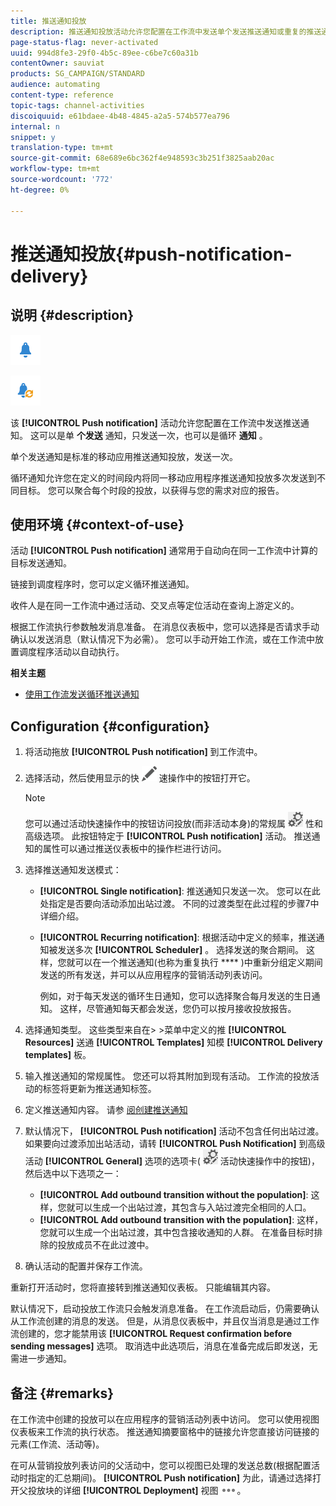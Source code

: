 ```yaml
---
title: 推送通知投放
description: 推送通知投放活动允许您配置在工作流中发送单个发送推送通知或重复的推送通知。
page-status-flag: never-activated
uuid: 994d8fe3-29f0-4b5c-89ee-c6be7c60a31b
contentOwner: sauviat
products: SG_CAMPAIGN/STANDARD
audience: automating
content-type: reference
topic-tags: channel-activities
discoiquuid: e61bdaee-4b48-4845-a2a5-574b577ea796
internal: n
snippet: y
translation-type: tm+mt
source-git-commit: 68e689e6bc362f4e948593c3b251f3825aab20ac
workflow-type: tm+mt
source-wordcount: '772'
ht-degree: 0%

---
```



# 推送通知投放{#push-notification-delivery}

## 说明 {#description}

![](assets/push.png)

![](assets/recurrentpush.png)

该 **[!UICONTROL Push notification]** 活动允许您配置在工作流中发送推送通知。 这可以是单 **个发送** 通知，只发送一次，也可以是循环 **通知** 。

单个发送通知是标准的移动应用推送通知投放，发送一次。

循环通知允许您在定义的时间段内将同一移动应用程序推送通知投放多次发送到不同目标。 您可以聚合每个时段的投放，以获得与您的需求对应的报告。

## 使用环境 {#context-of-use}

活动 **[!UICONTROL Push notification]** 通常用于自动向在同一工作流中计算的目标发送通知。

链接到调度程序时，您可以定义循环推送通知。

收件人是在同一工作流中通过活动、交叉点等定位活动在查询上游定义的。

根据工作流执行参数触发消息准备。 在消息仪表板中，您可以选择是否请求手动确认以发送消息（默认情况下为必需）。 您可以手动开始工作流，或在工作流中放置调度程序活动以自动执行。

**相关主题**

* [使用工作流发送循环推送通知](../../automating/using/recurring-push-notifications.md)

## Configuration {#configuration}

1. 将活动拖放 **[!UICONTROL Push notification]** 到工作流中。
1. 选择活动，然后使用显示的快 ![](assets/edit_darkgrey-24px.png) 速操作中的按钮打开它。

   >[!NOTE]
   >
   >您可以通过活动快速操作中的按钮访问投放(而非活动本身)的常规属 ![](assets/dlv_activity_params-24px.png) 性和高级选项。 此按钮特定于 **[!UICONTROL Push notification]** 活动。 推送通知的属性可以通过推送仪表板中的操作栏进行访问。

1. 选择推送通知发送模式：

   * **[!UICONTROL Single notification]**: 推送通知只发送一次。 您可以在此处指定是否要向活动添加出站过渡。 不同的过渡类型在此过程的步骤7中详细介绍。
   * **[!UICONTROL Recurring notification]**: 根据活动中定义的频率，推送通知被发送多次 **[!UICONTROL Scheduler]** 。 选择发送的聚合期间。 这样，您就可以在一个推送通知(也称为重复执行 **** )中重新分组定义期间发送的所有发送，并可以从应用程序的营销活动列表访问。

      例如，对于每天发送的循环生日通知，您可以选择聚合每月发送的生日通知。 这样，尽管通知每天都会发送，您仍可以按月接收投放报告。

1. 选择通知类型。 这些类型来自在> >菜单中定义的推 **[!UICONTROL Resources]** 送通 **[!UICONTROL Templates]** 知模 **[!UICONTROL Delivery templates]** 板。
1. 输入推送通知的常规属性。 您还可以将其附加到现有活动。 工作流的投放活动的标签将更新为推送通知标签。
1. 定义推送通知内容。 请参 [阅创建推送通知](../../channels/using/preparing-and-sending-a-push-notification.md)
1. 默认情况下， **[!UICONTROL Push notification]** 活动不包含任何出站过渡。 如果要向过渡添加出站活动，请转 **[!UICONTROL Push Notification]** 到高级活动 **[!UICONTROL General]** 选项的选项卡( ![](assets/dlv_activity_params-24px.png) 活动快速操作中的按钮)，然后选中以下选项之一：

   * **[!UICONTROL Add outbound transition without the population]**: 这样，您就可以生成一个出站过渡，其包含与入站过渡完全相同的人口。
   * **[!UICONTROL Add outbound transition with the population]**: 这样，您就可以生成一个出站过渡，其中包含接收通知的人群。 在准备目标时排除的投放成员不在此过渡中。

1. 确认活动的配置并保存工作流。

重新打开活动时，您将直接转到推送通知仪表板。 只能编辑其内容。

默认情况下，启动投放工作流只会触发消息准备。 在工作流启动后，仍需要确认从工作流创建的消息的发送。 但是，从消息仪表板中，并且仅当消息是通过工作流创建的，您才能禁用该 **[!UICONTROL Request confirmation before sending messages]** 选项。 取消选中此选项后，消息在准备完成后即发送，无需进一步通知。

## 备注 {#remarks}

在工作流中创建的投放可以在应用程序的营销活动列表中访问。 您可以使用视图仪表板来工作流的执行状态。 推送通知摘要窗格中的链接允许您直接访问链接的元素(工作流、活动等)。

在可从营销投放列表访问的父活动中，您可以视图已处理的发送总数(根据配置活动时指定的汇总期间)。 **[!UICONTROL Push notification]** 为此，请通过选择打开父投放块的详细 **[!UICONTROL Deployment]** 视图 ![](assets/wkf_dlv_detail_button.png)。
